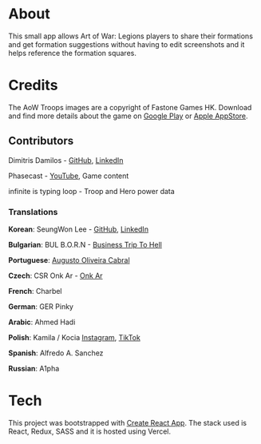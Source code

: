 # About

This small app allows Art of War: Legions players to share their formations and get formation suggestions without
having to edit screenshots and it helps reference the formation squares.

# Credits

The AoW Troops images are a copyright of Fastone Games HK. Download and find more details about the game on
[Google Play](https://play.google.com/store/apps/details?id=com.addictive.strategy.army&hl=en) or
[Apple AppStore](https://itunes.apple.com/us/app/id1484362191).

## Contributors

Dimitris Damilos - [GitHub](https://github.com/Jonur), [LinkedIn](https://www.linkedin.com/in/dimitrisdamilos/)

Phasecast - [YouTube](https://www.youtube.com/phasecast), Game content

infinite is typing loop - Troop and Hero power data

### Translations

**Korean**: SeungWon Lee - [GitHub](https://github.com/lsw6684), [LinkedIn](https://www.linkedin.com/in/%EC%8A%B9%EC%9B%90-%EC%9D%B4-2181a0201)

**Bulgarian**: BUL B.O.R.N - [Business Trip To Hell](https://businesstriptohell.blogspot.com/)

**Portuguese**: [Augusto Oliveira Cabral](https://www.facebook.com/augusto.oliveiracabral/)

**Czech**: CSR Onk Ar - [Onk Ar](https://www.youtube.com/channel/UCCOxIztLvcS6OASkGi07_Bw)

**French**: Charbel

**German**: GER Pinky

**Arabic**: Ahmed Hadi

**Polish**: Kamila / Kocia [Instagram](https://www.instagram.com/kambi_03/), [TikTok](https://www.tiktok.com/@kambi_03)

**Spanish**: Alfredo A. Sanchez

**Russian**: A1pha

# Tech

This project was bootstrapped with [Create React App](https://github.com/facebook/create-react-app). The stack used is React, Redux, SASS and it is hosted using Vercel.
